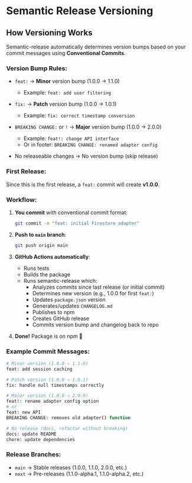 # Semantic Release Versioning

## How Versioning Works

Semantic-release automatically determines version bumps based on your commit messages using **Conventional Commits**.

### Version Bump Rules:

- `feat:` → **Minor** version bump (1.0.0 → 1.1.0)
  - Example: `feat: add user filtering`
  
- `fix:` → **Patch** version bump (1.0.0 → 1.0.1)
  - Example: `fix: correct timestamp conversion`
  
- `BREAKING CHANGE:` or `!` → **Major** version bump (1.0.0 → 2.0.0)
  - Example: `feat!: change API interface` 
  - Or in footer: `BREAKING CHANGE: renamed adapter config`

- No releaseable changes → No version bump (skip release)

### First Release:

Since this is the first release, a `feat:` commit will create **v1.0.0**.

### Workflow:

1. **You commit** with conventional commit format:
   ```bash
   git commit -m "feat: initial Firestore adapter"
   ```

2. **Push to `main` branch**:
   ```bash
   git push origin main
   ```

3. **GitHub Actions automatically**:
   - Runs tests
   - Builds the package
   - Runs semantic-release which:
     - Analyzes commits since last release (or initial commit)
     - Determines new version (e.g., 1.0.0 for first `feat:`)
     - Updates `package.json` version
     - Generates/updates `CHANGELOG.md`
     - Publishes to npm
     - Creates GitHub release
     - Commits version bump and changelog back to repo

4. **Done!** Package is on npm 🎉

### Example Commit Messages:

```bash
# Minor version (1.0.0 → 1.1.0)
feat: add session caching

# Patch version (1.0.0 → 1.0.1)  
fix: handle null timestamps correctly

# Major version (1.0.0 → 2.0.0)
feat!: rename adapter config option
# or
feat: new API
BREAKING CHANGE: removes old adapter() function

# No release (docs, refactor without breaking)
docs: update README
chore: update dependencies
```

### Release Branches:

- `main` → Stable releases (1.0.0, 1.1.0, 2.0.0, etc.)
- `next` → Pre-releases (1.1.0-alpha.1, 1.1.0-alpha.2, etc.)

